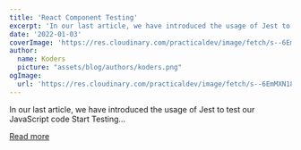 ```yaml
---
title: 'React Component Testing'
excerpt: 'In our last article, we have introduced the usage of Jest to test our JavaScript code Start Testing...'
date: '2022-01-03'
coverImage: 'https://res.cloudinary.com/practicaldev/image/fetch/s--6EmMXN18--/c_imagga_scale,f_auto,fl_progressive,h_420,q_auto,w_1000/https://dev-to-uploads.s3.amazonaws.com/uploads/articles/x4n8ipl1v9dy7uvpp1dt.jpg'
author:
  name: Koders
  picture: "assets/blog/authors/koders.png"
ogImage:
  url: 'https://res.cloudinary.com/practicaldev/image/fetch/s--6EmMXN18--/c_imagga_scale,f_auto,fl_progressive,h_420,q_auto,w_1000/https://dev-to-uploads.s3.amazonaws.com/uploads/articles/x4n8ipl1v9dy7uvpp1dt.jpg'
---
```


In our last article, we have introduced the usage of Jest to test our JavaScript code Start Testing...

[Read more](https://dev.to/ohdylan/react-component-testing-54ie)
